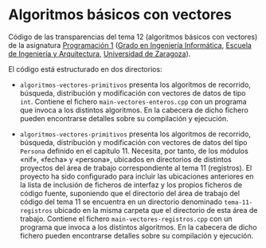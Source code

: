 # Algoritmos básicos con vectores

Código de las transparencias del tema 12 (algoritmos básicos con vectores) de la asignatura [Programación 1](https://github.com/prog1-eina) ([Grado en Ingeniería Informática](https://webdiis.unizar.es/~silarri/coordinadorGrado/), [Escuela de Ingeniería y Arquitectura](https://eina.unizar.es/), [Universidad de Zaragoza](https://www.unizar.es/)).

El código está estructurado en dos directorios:

- `algoritmos-vectores-primitivos` presenta los algoritmos de recorrido, búsqueda, distribución y modificación con vectores de datos de tipo ``int``.
Contiene el fichero ``main-vectores-enteros.cpp`` con un programa que invoca a los distintos algoritmos. En la cabecera de dicho fichero pueden encontrarse detalles sobre su compilación y ejecución.  

- `algoritmos-vectores-primitivos` presenta los algoritmos de recorrido, búsqueda, distribución y modificación con vectores de datos del tipo ``Persona`` definido en el capítulo 11. Necesita, por tanto, de los módulos «nif», «fecha» y «persona», ubicados en directorios de distintos proyectos del área de trabajo correspondiente al tema 11 (registros). El proyecto ha sido configurado para incluir las ubicaciones anteriores en la lista de inclusión de ficheros de interfaz y los propios ficheros de código fuente, suponiendo que el directorio del área de trabajo del código del tema 11 se encuentra en un directorio denominado `tema-11-registros` ubicado en la misma carpeta que el directorio de esta área de trabajo.
Contiene el fichero ``main-vectores-registros.cpp`` con un programa que invoca a los distintos algoritmos. En la cabecera de dicho fichero pueden encontrarse detalles sobre su compilación y ejecución.  
